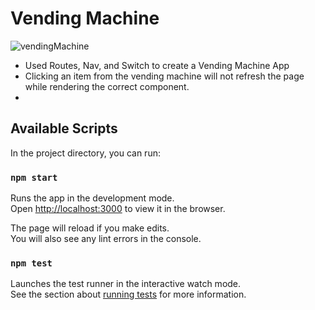 # Vending Machine
![vendingMachine](src/VendingMachine.gif)

- Used Routes, Nav, and Switch to create a Vending Machine App
- Clicking an item from the vending machine will not refresh the page while rendering the correct component. 
- 
## Available Scripts

In the project directory, you can run:

### `npm start`

Runs the app in the development mode.\
Open [http://localhost:3000](http://localhost:3000) to view it in the browser.

The page will reload if you make edits.\
You will also see any lint errors in the console.

### `npm test`

Launches the test runner in the interactive watch mode.\
See the section about [running tests](https://facebook.github.io/create-react-app/docs/running-tests) for more information.
